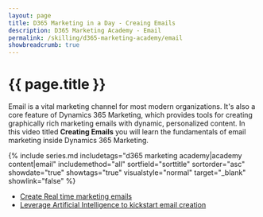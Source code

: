 ```yaml
---
layout: page
title: D365 Marketing in a Day - Creaing Emails
description: D365 Marketing Academy - Email
permalink: /skilling/d365-marketing-academy/email
showbreadcrumb: true
---
```


# {{ page.title }}

Email is a vital marketing channel for most modern organizations. It's also a core feature of Dynamics 365 Marketing, which provides tools for creating graphically rich marketing emails with dynamic, personalized content. In this video titled **Creating Emails** you will learn the fundamentals of email marketing inside Dynamics 365 Marketing. 

{% include series.md 
    includetags="d365 marketing academy|academy content|email" 
    includemethod="all" sortfield="sorttitle" sortorder="asc" 
    showdate="true" showtags="true" 
    visualstyle="normal" target="_blank" showlink="false"
%}

* <a href="https://learn.microsoft.com/en-us/dynamics365/marketing/real-time-marketing-email" target="_blank">Create Real time marketing emails
* <a href="https://learn.microsoft.com/en-us/dynamics365/marketing/content-ideas" target="_blank">Leverage Artificial Intelligence to kickstart email creation
